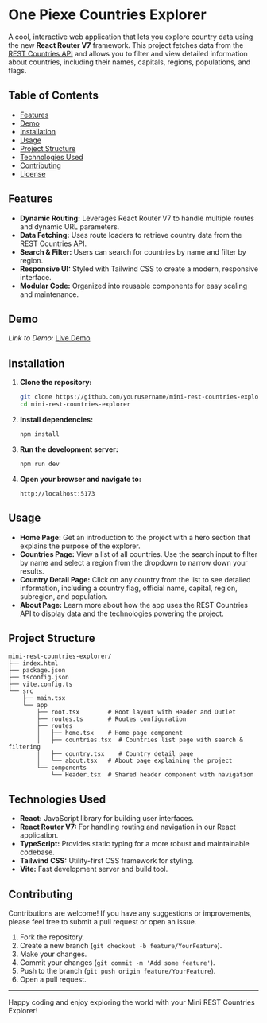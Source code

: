 # One Piexe Countries Explorer

A cool, interactive web application that lets you explore country data using the new **React Router V7** framework. This project fetches data from the [REST Countries API](https://restcountries.com) and allows you to filter and view detailed information about countries, including their names, capitals, regions, populations, and flags.

## Table of Contents

- [Features](#features)
- [Demo](#demo)
- [Installation](#installation)
- [Usage](#usage)
- [Project Structure](#project-structure)
- [Technologies Used](#technologies-used)
- [Contributing](#contributing)
- [License](#license)

## Features

- **Dynamic Routing:** Leverages React Router V7 to handle multiple routes and dynamic URL parameters.
- **Data Fetching:** Uses route loaders to retrieve country data from the REST Countries API.
- **Search & Filter:** Users can search for countries by name and filter by region.
- **Responsive UI:** Styled with Tailwind CSS to create a modern, responsive interface.
- **Modular Code:** Organized into reusable components for easy scaling and maintenance.

## Demo

_Link to Demo:_
[Live Demo](#)

## Installation

1. **Clone the repository:**

   ```bash
   git clone https://github.com/yourusername/mini-rest-countries-explorer.git
   cd mini-rest-countries-explorer
   ```

2. **Install dependencies:**

   ```bash
   npm install
   ```

3. **Run the development server:**

   ```bash
   npm run dev
   ```

4. **Open your browser and navigate to:**

   ```
   http://localhost:5173
   ```

## Usage

- **Home Page:** Get an introduction to the project with a hero section that explains the purpose of the explorer.
- **Countries Page:** View a list of all countries. Use the search input to filter by name and select a region from the dropdown to narrow down your results.
- **Country Detail Page:** Click on any country from the list to see detailed information, including a country flag, official name, capital, region, subregion, and population.
- **About Page:** Learn more about how the app uses the REST Countries API to display data and the technologies powering the project.

## Project Structure

```
mini-rest-countries-explorer/
├── index.html
├── package.json
├── tsconfig.json
├── vite.config.ts
└── src
    ├── main.tsx
    └── app
        ├── root.tsx        # Root layout with Header and Outlet
        ├── routes.ts       # Routes configuration
        ├── routes
        │   ├── home.tsx    # Home page component
        │   ├── countries.tsx  # Countries list page with search & filtering
        │   ├── country.tsx    # Country detail page
        │   └── about.tsx   # About page explaining the project
        └── components
            └── Header.tsx  # Shared header component with navigation
```

## Technologies Used

- **React:** JavaScript library for building user interfaces.
- **React Router V7:** For handling routing and navigation in our React application.
- **TypeScript:** Provides static typing for a more robust and maintainable codebase.
- **Tailwind CSS:** Utility-first CSS framework for styling.
- **Vite:** Fast development server and build tool.

## Contributing

Contributions are welcome! If you have any suggestions or improvements, please feel free to submit a pull request or open an issue.

1. Fork the repository.
2. Create a new branch (`git checkout -b feature/YourFeature`).
3. Make your changes.
4. Commit your changes (`git commit -m 'Add some feature'`).
5. Push to the branch (`git push origin feature/YourFeature`).
6. Open a pull request.

---

Happy coding and enjoy exploring the world with your Mini REST Countries Explorer!
